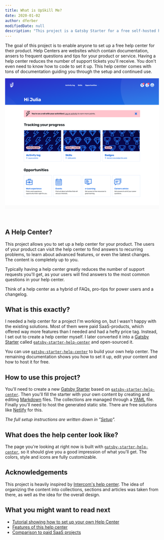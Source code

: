 ```yaml
---
title: What is UpSkill Me?
date: 2020-01-02
author: dferber
modifiedDate: null
description: "This project is a Gatsby Starter for a free self-hosted help center. You don't need to know how to code in order to set it up, and you can host it for free on any static site hosting service."
---
```


The goal of this project is to enable anyone to set up a free help center for their product. Help Centers are websites which contain documentation, ansers to frequent questions and tips for your product or service. Having a help center reduces the number of support tickets you'll receive. You don't even need to know how to code to set it up. This help center comes with tons of documentation guiding you through the setup and continued use.

![Help Center Preview](./preview.png)

<br />

## A Help Center?

This project allows you to set up a help center for your product. The users of your product can visit the help center to find answers to recurring problems, to learn about advanced features, or even the latest changes. The content is completely up to you.

Typically having a help center greatly reduces the number of support requests you'll get, as your users will find answers to the most common questions in your help center.

Think of a help center as a hybrid of FAQs, pro-tips for power users and a changelog.

## What is this exactly?

I needed a help center for a project I'm working on, but I wasn't happy with the existing solutions. Most of them were paid SaaS-products, which offered way more features than I needed and had a hefty price tag. Instead, I set out to create a help center myself. I later converted it into a [Gatsby Starter](https://www.gatsbyjs.org/docs/starters/) called [`gatsby-starter-help-center`](https://www.github.com/dferber90/gatsby-starter-help-center) and open-sourced it.

You can use [`gatsby-starter-help-center`](https://www.github.com/dferber90/gatsby-starter-help-center) to build your own help center. The remaining documentation shows you how to set it up, edit your content and how to host it for free.

## How to use this project?

You'll need to create a new [Gatsby Starter](https://www.gatsbyjs.org/docs/starters/) based on [`gatsby-starter-help-center`](https://www.github.com/dferber90/gatsby-starter-help-center). Then you'll fill the starter with your own content by creating and editing [Markdown](https://en.wikipedia.org/wiki/Markdown) files. The collections are managed through a [YAML](https://en.wikipedia.org/wiki/YAML) file. Finally you'll need to host the generated static site. There are free solutions like [Netlify](https://www.netlify.com/) for this.

_The full setup instructions are written down in "[Setup](/articles/setup)"._

## What does the help center look like?

The page you're looking at right now is built with [`gatsby-starter-help-center`](https://www.github.com/dferber90/gatsby-starter-help-center), so it should give you a good impression of what you'll get. The colors, style and icons are fully customizable.

## Acknowledgements

This project is heavily inspired by [Intercom's help center](https://www.intercom.com/help). The idea of organizing the content into collections, sections and articles was taken from there, as well as the idea for the overall design.

## What you might want to read next

- [Tutorial showing how to set up your own Help Center](/articles/setup)
- [Features of this help center](/collections/features-and-nonfeatures)
- [Comparison to paid SaaS projects](/articles/comparison-to-saas)
